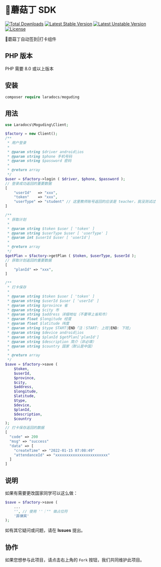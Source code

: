 # 🍄蘑菇丁 SDK
[![Total Downloads](https://poser.pugx.org/laradocs/moguding/d/total.svg)](https://packagist.org/packages/laradocs/moguding)
[![Latest Stable Version](https://poser.pugx.org/laradocs/moguding/v/stable.svg)](https://packagist.org/packages/laradocs/moguding)
[![Latest Unstable Version](https://poser.pugx.org/laradocs/moguding/v/unstable.svg)](https://packagist.org/packages/laradocs/moguding)
[![License](https://poser.pugx.org/laradocs/moguding/license.svg)](https://packagist.org/packages/laradocs/moguding)

🍄蘑菇丁自动签到|打卡组件

## PHP 版本
PHP 需要 8.0 或以上版本

## 安装

```php
composer require laradocs/moguding
```

## 用法

```php
use Laradocs\Moguding\Client;

$factory = new Client();
/**
 * 用户登录
 * 
 * @param string $driver android|ios
 * @param string $phone 手机号码
 * @param string $password 密码
 * 
 * @return array
 */
$user = $factory->login ( $driver, $phone, $password );
// 登录成功返回的重要数据
[
    "userId"   => "xxx",
    "token"    => "xxx",
    "userType" => "student" // 这里教师账号返回的应该是 teacher，我没测试过
]

/**
 * 获取计划
 * 
 * @param string $token $user [ 'token' ]
 * @param string $userType $user [ 'userType' ]
 * @param int $userId $user [ 'userId']
 * 
 * @return array
 */
$getPlan = $factory->getPlan ( $token, $userType, $userId );
// 获取计划返回的重要数据
[
    "planId" => "xxx",
]

/**
 * 打卡保存
 * 
 * @param string $token $user [ 'token' ]
 * @param string $userId $user [ 'userId' ]
 * @param string $province 省
 * @param string $city 市
 * @param string $address 详细地址（不要带上省和市）
 * @param float $longitude 经度
 * @param float $latitude 纬度
 * @param string $type START|END「注：START: 上班|END: 下班」
 * @param string $device android|ios
 * @param string $planId $getPlan['planId']
 * @param string $description 简介（非必填）
 * @param string $country 国家（默认是中国）
 * 
 * @return array
 */
$save = $factory->save (
    $token,
    $userId,
    $province,
    $city,
    $address,
    $longitude,
    $latitude,
    $type,
    $device,
    $planId,
    $description,
    $country
);
// 打卡保存返回的数据
[
  "code" => 200
  "msg" => "success"
  "data" => [
    "createTime" => "2022-01-15 07:08:49"
    "attendanceId" => "xxxxxxxxxxxxxxxxxxxxxxxx"
  ]
]
```

## 说明

如果有需要更改国家同学可以这么做：

```php
$save = $factory->save (
    ...
    '', // 使用 ''｜"" 做占位符
    '菲律宾'
);
```

如有其它疑问或问题，请在 **Issues** 提出。

## 协作

如果您想参与此项目，请点击右上角的 `Fork` 按钮，我们共同维护此项目。
